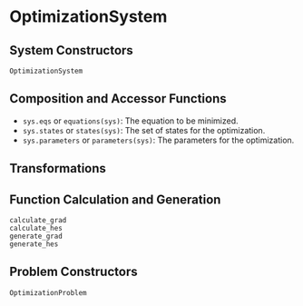 # OptimizationSystem

## System Constructors

```@docs
OptimizationSystem
```

## Composition and Accessor Functions

- `sys.eqs` or `equations(sys)`: The equation to be minimized.
- `sys.states` or `states(sys)`: The set of states for the optimization.
- `sys.parameters` or `parameters(sys)`: The parameters for the optimization.

## Transformations

## Function Calculation and Generation

```@docs
calculate_grad
calculate_hes
generate_grad
generate_hes
```

## Problem Constructors

```@docs
OptimizationProblem
```
